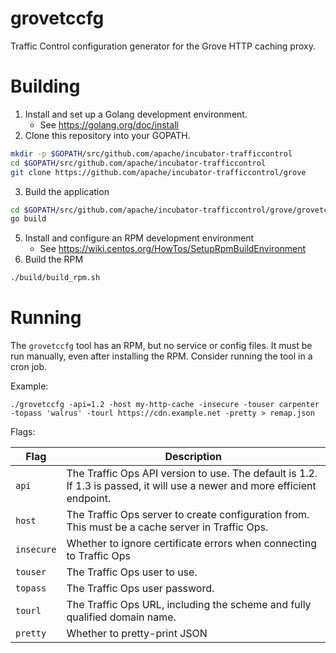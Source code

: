 <!--
    Licensed to the Apache Software Foundation (ASF) under one
    or more contributor license agreements.  See the NOTICE file
    distributed with this work for additional information
    regarding copyright ownership.  The ASF licenses this file
    to you under the Apache License, Version 2.0 (the
    "License"); you may not use this file except in compliance
    with the License.  You may obtain a copy of the License at

      http://www.apache.org/licenses/LICENSE-2.0

    Unless required by applicable law or agreed to in writing,
    software distributed under the License is distributed on an
    "AS IS" BASIS, WITHOUT WARRANTIES OR CONDITIONS OF ANY
    KIND, either express or implied.  See the License for the
    specific language governing permissions and limitations
    under the License.
-->

# grovetccfg

Traffic Control configuration generator for the Grove HTTP caching proxy.

# Building

1. Install and set up a Golang development environment.
    * See https://golang.org/doc/install
2. Clone this repository into your GOPATH.
```bash
mkdir -p $GOPATH/src/github.com/apache/incubator-trafficcontrol
cd $GOPATH/src/github.com/apache/incubator-trafficcontrol
git clone https://github.com/apache/incubator-trafficcontrol/grove
```
3. Build the application
```bash
cd $GOPATH/src/github.com/apache/incubator-trafficcontrol/grove/grovetccfg
go build
```
5. Install and configure an RPM development environment
   * See https://wiki.centos.org/HowTos/SetupRpmBuildEnvironment
4. Build the RPM
```bash
./build/build_rpm.sh
```

# Running

The `grovetccfg` tool has an RPM, but no service or config files. It must be run manually, even after installing the RPM. Consider running the tool in a cron job.

Example:

`./grovetccfg -api=1.2 -host my-http-cache -insecure -touser carpenter -topass 'walrus' -tourl https://cdn.example.net -pretty > remap.json`

Flags:

| Flag | Description |
| --- | --- |
| `api` | The Traffic Ops API version to use. The default is 1.2. If 1.3 is passed, it will use a newer and more efficient endpoint. |
| `host` | The Traffic Ops server to create configuration from. This must be a cache server in Traffic Ops. |
| `insecure` | Whether to ignore certificate errors when connecting to Traffic Ops |
| `touser` | The Traffic Ops user to use. |
| `topass` | The Traffic Ops user password. |
| `tourl` | The Traffic Ops URL, including the scheme and fully qualified domain name. |
| `pretty` | Whether to pretty-print JSON |
